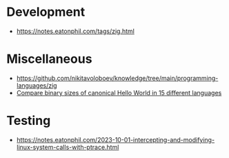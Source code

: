 # Development

- https://notes.eatonphil.com/tags/zig.html

# Miscellaneous

- https://github.com/nikitavoloboev/knowledge/tree/main/programming-languages/zig
- [Compare binary sizes of canonical Hello World in 15 different languages](https://github.com/MichalStrehovsky/sizegame)

# Testing

- https://notes.eatonphil.com/2023-10-01-intercepting-and-modifying-linux-system-calls-with-ptrace.html
